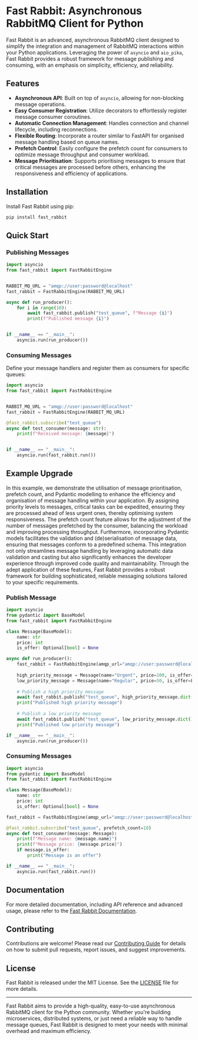 # Fast Rabbit: Asynchronous RabbitMQ Client for Python

Fast Rabbit is an advanced, asynchronous RabbitMQ client designed to simplify the integration and management of RabbitMQ interactions within your Python applications. Leveraging the power of `asyncio` and `aio_pika`, Fast Rabbit provides a robust framework for message publishing and consuming, with an emphasis on simplicity, efficiency, and reliability.

## Features

- **Asynchronous API**: Built on top of `asyncio`, allowing for non-blocking message operations.
- **Easy Consumer Registration**: Utilize decorators to effortlessly register message consumer coroutines.
- **Automatic Connection Management**: Handles connection and channel lifecycle, including reconnections.
- **Flexible Routing**: Incorporate a router similar to FastAPI for organised message handling based on queue names.
- **Prefetch Control**: Easily configure the prefetch count for consumers to optimize message throughput and consumer workload.
- **Message Prioritisation**: Supports prioritising messages to ensure that critical messages are processed before others, enhancing the responsiveness and efficiency of applications.

## Installation

Install Fast Rabbit using pip:

```bash
pip install fast_rabbit
```

## Quick Start

### Publishing Messages

```python
import asyncio
from fast_rabbit import FastRabbitEngine


RABBIT_MQ_URL = "amqp://user:password@localhost"
fast_rabbit = FastRabbitEngine(RABBIT_MQ_URL)

async def run_producer():
    for i in range(10):
        await fast_rabbit.publish("test_queue", f"Message {i}")
        print(f"Published message {i}")


if __name__ == "__main__":
    asyncio.run(run_producer())
```

### Consuming Messages

Define your message handlers and register them as consumers for specific queues:

```python
import asyncio
from fast_rabbit import FastRabbitEngine


RABBIT_MQ_URL = "amqp://user:password@localhost"
fast_rabbit = FastRabbitEngine(RABBIT_MQ_URL)

@fast_rabbit.subscribe("test_queue")
async def test_consumer(message: str):
    print(f"Received message: {message}")


if __name__ == "__main__":
    asyncio.run(fast_rabbit.run())
```

## Example Upgrade

In this example, we demonstrate the utilisation of message prioritisation, prefetch count, and Pydantic modelling to enhance the efficiency and organisation of message handling within your application. By assigning priority levels to messages, critical tasks can be expedited, ensuring they are processed ahead of less urgent ones, thereby optimising system responsiveness. The prefetch count feature allows for the adjustment of the number of messages prefetched by the consumer, balancing the workload and improving processing throughput. Furthermore, incorporating Pydantic models facilitates the validation and (de)serialisation of message data, ensuring that messages conform to a predefined schema. This integration not only streamlines message handling by leveraging automatic data validation and casting but also significantly enhances the developer experience through improved code quality and maintainability. Through the adept application of these features, Fast Rabbit provides a robust framework for building sophisticated, reliable messaging solutions tailored to your specific requirements.

### Publish Message

```python
import asyncio
from pydantic import BaseModel
from fast_rabbit import FastRabbitEngine

class Message(BaseModel):
    name: str
    price: int
    is_offer: Optional[bool] = None

async def run_producer():
    fast_rabbit = FastRabbitEngine(amqp_url="amqp://user:password@localhost")
    
    high_priority_message = Message(name="Urgent", price=100, is_offer=True)
    low_priority_message = Message(name="Regular", price=50, is_offer=False)
    
    # Publish a high priority message
    await fast_rabbit.publish("test_queue", high_priority_message.dict(), priority=5)
    print("Published high priority message")
    
    # Publish a low priority message
    await fast_rabbit.publish("test_queue", low_priority_message.dict(), priority=1)
    print("Published low priority message")

if __name__ == "__main__":
    asyncio.run(run_producer())
```

### Consuming Messages

```python
import asyncio
from pydantic import BaseModel
from fast_rabbit import FastRabbitEngine

class Message(BaseModel):
    name: str
    price: int
    is_offer: Optional[bool] = None

fast_rabbit = FastRabbitEngine(amqp_url="amqp://user:password@localhost")

@fast_rabbit.subscribe("test_queue", prefetch_count=10)
async def test_consumer(message: Message):
    print(f"Message name: {message.name}")
    print(f"Message price: {message.price}")
    if message.is_offer:
        print("Message is an offer")

if __name__ == "__main__":
    asyncio.run(fast_rabbit.run())
```
## Documentation

For more detailed documentation, including API reference and advanced usage, please refer to the [Fast Rabbit Documentation](./documentation/DOCUMENTATION.md).

## Contributing

Contributions are welcome! Please read our [Contributing Guide](./documentation/CONTRIBUTING.md) for details on how to submit pull requests, report issues, and suggest improvements.

## License

Fast Rabbit is released under the MIT License. See the [LICENSE](LICENSE) file for more details.

---

Fast Rabbit aims to provide a high-quality, easy-to-use asynchronous RabbitMQ client for the Python community. Whether you're building microservices, distributed systems, or just need a reliable way to handle message queues, Fast Rabbit is designed to meet your needs with minimal overhead and maximum efficiency.
